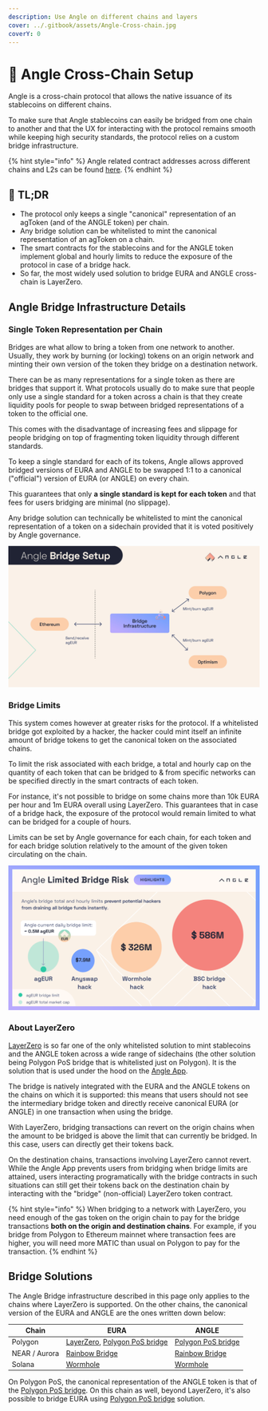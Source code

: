```yaml
---
description: Use Angle on different chains and layers
cover: ../.gitbook/assets/Angle-Cross-chain.jpg
coverY: 0
---
```


# 🌉 Angle Cross-Chain Setup

Angle is a cross-chain protocol that allows the native issuance of its stablecoins on different chains.

To make sure that Angle stablecoins can easily be bridged from one chain to another and that the UX for interacting with the protocol remains smooth while keeping high security standards, the protocol relies on a custom bridge infrastructure.

{% hint style="info" %}
Angle related contract addresses across different chains and L2s can be found [here](https://developers.angle.money/overview/smart-contracts).
{% endhint %}

## 🔎 TL;DR

- The protocol only keeps a single "canonical" representation of an agToken (and of the ANGLE token) per chain.
- Any bridge solution can be whitelisted to mint the canonical representation of an agToken on a chain.
- The smart contracts for the stablecoins and for the ANGLE token implement global and hourly limits to reduce the exposure of the protocol in case of a bridge hack.
- So far, the most widely used solution to bridge EURA and ANGLE cross-chain is LayerZero.

## Angle Bridge Infrastructure Details

### Single Token Representation per Chain

Bridges are what allow to bring a token from one network to another. Usually, they work by burning (or locking) tokens on an origin network and minting their own version of the token they bridge on a destination network.

There can be as many representations for a single token as there are bridges that support it. What protocols usually do to make sure that people only use a single standard for a token across a chain is that they create liquidity pools for people to swap between bridged representations of a token to the official one.

This comes with the disadvantage of increasing fees and slippage for people bridging on top of fragmenting token liquidity through different standards.

To keep a single standard for each of its tokens, Angle allows approved bridged versions of EURA and ANGLE to be swapped 1:1 to a canonical ("official") version of EURA (or ANGLE) on every chain.

This guarantees that only **a single standard is kept for each token** and that fees for users bridging are minimal (no slippage).

Any bridge solution can technically be whitelisted to mint the canonical representation of a token on a sidechain provided that it is voted positively by Angle governance.

![Angle Bridge Setup](../.gitbook/assets/bridge-infra-user.jpg)

### Bridge Limits

This system comes however at greater risks for the protocol. If a whitelisted bridge got exploited by a hacker, the hacker could mint itself an infinite amount of bridge tokens to get the canonical token on the associated chains.

To limit the risk associated with each bridge, a total and hourly cap on the quantity of each token that can be bridged to & from specific networks can be specified directly in the smart contracts of each token.

For instance, it's not possible to bridge on some chains more than 10k EURA per hour and 1m EURA overall using LayerZero. This guarantees that in case of a bridge hack, the exposure of the protocol would remain limited to what can be bridged for a couple of hours.

Limits can be set by Angle governance for each chain, for each token and for each bridge solution relatively to the amount of the given token circulating on the chain.

![Angle Bridge Limits](../.gitbook/assets/bridge-limits.png)

### About LayerZero

[LayerZero](https://layerzero.network/) is so far one of the only whitelisted solution to mint stablecoins and the ANGLE token across a wide range of sidechains (the other solution being Polygon PoS bridge that is whitelisted just on Polygon). It is the solution that is used under the hood on the [Angle App](https://app.angle.money/bridges-agEUR).

The bridge is natively integrated with the EURA and the ANGLE tokens on the chains on which it is supported: this means that users should not see the intermediary bridge token and directly receive canonical EURA (or ANGLE) in one transaction when using the bridge.

With LayerZero, bridging transactions can revert on the origin chains when the amount to be bridged is above the limit that can currently be bridged. In this case, users can directly get their tokens back.

On the destination chains, transactions involving LayerZero cannot revert. While the Angle App prevents users from bridging when bridge limits are attained, users interacting programatically with the bridge contracts in such situations can still get their tokens back on the destination chain by interacting with the "bridge" (non-official) LayerZero token contract.

{% hint style="info" %}
When bridging to a network with LayerZero, you need enough of the gas token on the origin chain to pay for the bridge transactions **both on the origin and destination chains**. For example, if you bridge from Polygon to Ethereum mainnet where transaction fees are higher, you will need more MATIC than usual on Polygon to pay for the transaction.
{% endhint %}

## Bridge Solutions

The Angle Bridge infrastructure described in this page only applies to the chains where LayerZero is supported. On the other chains, the canonical version of the EURA and ANGLE are the ones written down below:

| Chain         | EURA                                                                                                         | ANGLE                                                          |
| ------------- | ------------------------------------------------------------------------------------------------------------ | -------------------------------------------------------------- |
| Polygon       | [LayerZero](https://app.angle.money/bridges), [Polygon PoS bridge](https://wallet.polygon.technology/bridge) | [Polygon PoS bridge](https://wallet.polygon.technology/bridge) |
| NEAR / Aurora | [Rainbow Bridge](https://rainbowbridge.app/transfer)                                                         | [Rainbow Bridge](https://rainbowbridge.app/transfer)           |
| Solana        | [Wormhole](https://wormholebridge.com/#/transfer)                                                            | [Wormhole](https://wormholebridge.com/#/transfer)              |

On Polygon PoS, the canonical representation of the ANGLE token is that of the [Polygon PoS bridge](https://wallet.polygon.technology/bridge). On this chain as well, beyond LayerZero, it's also possible to bridge EURA using [Polygon PoS bridge](https://wallet.polygon.technology/bridge) solution.
